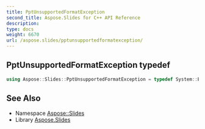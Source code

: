 ```yaml
---
title: PptUnsupportedFormatException
second_title: Aspose.Slides for C++ API Reference
description: 
type: docs
weight: 6670
url: /aspose.slides/pptunsupportedformatexception/
---
```

## PptUnsupportedFormatException typedef




```cpp
using Aspose::Slides::PptUnsupportedFormatException = typedef System::ExceptionWrapper<Details_PptUnsupportedFormatException>
```

## See Also

* Namespace [Aspose::Slides](../)
* Library [Aspose.Slides](../../)